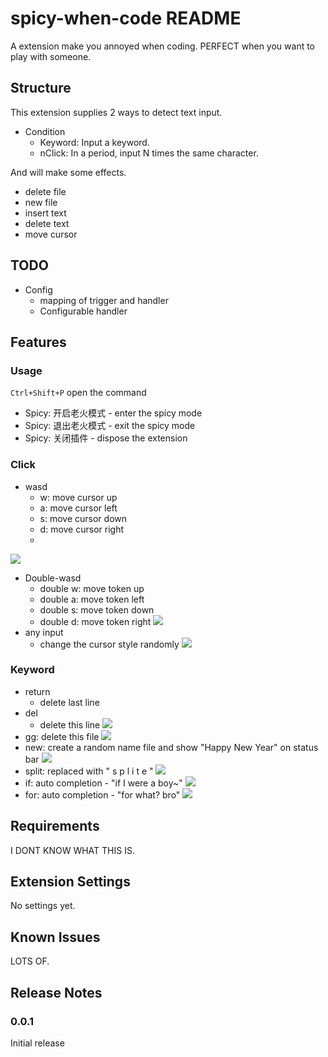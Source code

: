 # spicy-when-code README

A extension make you annoyed when coding. PERFECT when you want to play with someone.


## Structure

This extension supplies 2 ways to detect text input.
- Condition
  - Keyword: Input a keyword.
  - nClick: In a period, input N times the same character.
  
And will make some effects.
- delete file
- new file
- insert text
- delete text
- move cursor

## TODO

- Config 
    - mapping of trigger and handler
    - Configurable handler

## Features

### Usage
`Ctrl+Shift+P` open the command
- Spicy: 开启老火模式 - enter the spicy mode
- Spicy: 退出老火模式 - exit the spicy mode
- Spicy: 关闭插件  - dispose the extension

### Click
- wasd
   -  w: move cursor up
   -  a: move cursor left
   -  s: move cursor down
   -  d: move cursor right
   - 
![](https://raw.githubusercontent.com/Run0812/SpicyWhenCode/main/images/wasd.gif)
- Double-wasd
   - double w: move token up
   - double a: move token left
   - double s: move token down
   - double d: move token right
![](https://raw.githubusercontent.com/Run0812/SpicyWhenCode/main/images/wasd-double.gif)
- any input
   - change the cursor style randomly
![](https://raw.githubusercontent.com/Run0812/SpicyWhenCode/main/images/cursor_style.gif)

### Keyword
- return
  - delete last line
- del 
  - delete this line
![](https://raw.githubusercontent.com/Run0812/SpicyWhenCode/main/images/del.gif)
-  gg: delete this file
![](https://raw.githubusercontent.com/Run0812/SpicyWhenCode/main/images/gg.gif)
- new: create a random name file and show "Happy New Year" on status bar
![](https://raw.githubusercontent.com/Run0812/SpicyWhenCode/main/images/new.gif)
-  split: replaced with " s p l i t e "
![](https://raw.githubusercontent.com/Run0812/SpicyWhenCode/main/images/split.gif)
-  if: auto completion - "if I were a boy~"
![](https://raw.githubusercontent.com/Run0812/SpicyWhenCode/main/images/if.gif)
-  for: auto completion - "for what? bro"
![](https://raw.githubusercontent.com/Run0812/SpicyWhenCode/main/images/for.gif)

## Requirements

I DONT KNOW WHAT THIS IS.

## Extension Settings

No settings yet.

## Known Issues

LOTS OF.

## Release Notes

### 0.0.1

Initial release
